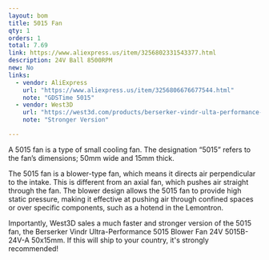 ```yaml
---
layout: bom
title: 5015 Fan
qty: 1
orders: 1
total: 7.69
link: https://www.aliexpress.us/item/3256802331543377.html
description: 24V Ball 8500RPM
new: No
links:
  - vendor: AliExpress
    url: "https://www.aliexpress.us/item/3256806676677544.html"
    note: "GDSTime 5015"
  - vendor: West3D
    url: "https://west3d.com/products/berserker-vindr-ulta-performance-5015-blower-fan-24v-5015b-24v-a-50x15mm?variant=43936071057620"
    note: "Stronger Version"

---
```


A 5015 fan is a type of small cooling fan. The designation “5015” refers to the fan’s dimensions; 50mm wide and 15mm thick.

The 5015 fan is a blower-type fan, which means it directs air perpendicular to the intake. This is
different from an axial fan, which pushes air straight through the fan. The blower design allows the 5015 fan to provide
high static pressure, making it effective at pushing air through confined spaces or over specific components, such as a
hotend in the Lemontron.

Importantly, West3D sales a much faster and stronger version of the 5015 fan, the Berserker Vindr Ultra-Performance 5015
Blower Fan
24V 5015B-24V-A 50x15mm. If this will ship to your country, it's strongly recommended!